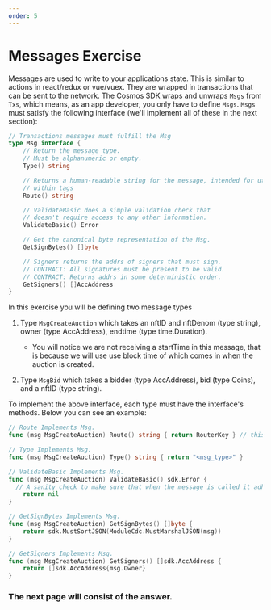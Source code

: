 ```yaml
---
order: 5
---
```


# Messages Exercise

Messages are used to write to your applications state. This is similar to actions in react/redux or vue/vuex. They are wrapped in transactions that can be sent to the network. The Cosmos SDK wraps and unwraps `Msgs` from `Txs`, which means, as an app developer, you only have to define `Msgs`. `Msgs` must satisfy the following interface (we'll implement all of these in the next section):

```go
// Transactions messages must fulfill the Msg
type Msg interface {
	// Return the message type.
	// Must be alphanumeric or empty.
	Type() string

	// Returns a human-readable string for the message, intended for utilization
	// within tags
	Route() string

	// ValidateBasic does a simple validation check that
	// doesn't require access to any other information.
	ValidateBasic() Error

	// Get the canonical byte representation of the Msg.
	GetSignBytes() []byte

	// Signers returns the addrs of signers that must sign.
	// CONTRACT: All signatures must be present to be valid.
	// CONTRACT: Returns addrs in some deterministic order.
	GetSigners() []AccAddress
}
```

In this exercise you will be defining two message types

1.  Type `MsgCreateAuction` which takes an nftID and nftDenom (type string), owner (type AccAddress), endtime (type time.Duration).

    - You will notice we are not receiving a startTime in this message, that is because we will use use block time of which comes in when the auction is created.

2.  Type `MsgBid` which takes a bidder (type AccAddress), bid (type Coins), and a nftID (type string).

To implement the above interface, each type must have the interface's methods. Below you can see an example:

```go
// Route Implements Msg.
func (msg MsgCreateAuction) Route() string { return RouterKey } // this will be implmented in the next section, no need to worry

// Type Implements Msg.
func (msg MsgCreateAuction) Type() string { return "<msg_type>" }

// ValidateBasic Implements Msg.
func (msg MsgCreateAuction) ValidateBasic() sdk.Error {
  // A sanity check to make sure that when the message is called it adheres to the type
 	return nil
}

// GetSignBytes Implements Msg.
func (msg MsgCreateAuction) GetSignBytes() []byte {
	return sdk.MustSortJSON(ModuleCdc.MustMarshalJSON(msg))
}

// GetSigners Implements Msg.
func (msg MsgCreateAuction) GetSigners() []sdk.AccAddress {
	return []sdk.AccAddress{msg.Owner}
}
```

### The next page will consist of the answer.
